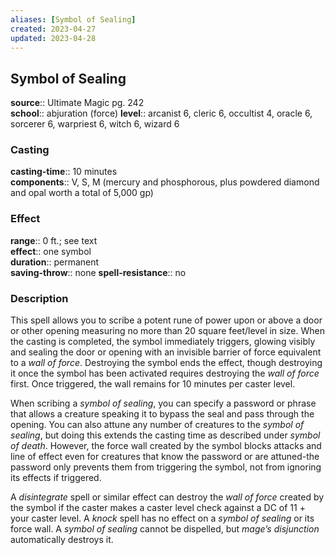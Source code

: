 ```yaml
---
aliases: [Symbol of Sealing]
created: 2023-04-27
updated: 2023-04-28
---
```


## Symbol of Sealing

**source**:: Ultimate Magic pg. 242  
**school**:: abjuration (force)
**level**:: arcanist 6, cleric 6, occultist 4, oracle 6, sorcerer 6, warpriest 6, witch 6, wizard 6

### Casting

**casting-time**:: 10 minutes  
**components**:: V, S, M (mercury and phosphorous, plus powdered diamond and opal worth a total of 5,000 gp)

### Effect

**range**:: 0 ft.; see text  
**effect**:: one symbol  
**duration**:: permanent  
**saving-throw**:: none
**spell-resistance**:: no

### Description

This spell allows you to scribe a potent rune of power upon or above a door or other opening measuring no more than 20 square feet/level in size. When the casting is completed, the symbol immediately triggers, glowing visibly and sealing the door or opening with an invisible barrier of force equivalent to a *wall of force*. Destroying the symbol ends the effect, though destroying it once the symbol has been activated requires destroying the *wall of force* first. Once triggered, the wall remains for 10 minutes per caster level.  
  
When scribing a *symbol of sealing*, you can specify a password or phrase that allows a creature speaking it to bypass the seal and pass through the opening. You can also attune any number of creatures to the *symbol of sealing*, but doing this extends the casting time as described under *symbol of death*. However, the force wall created by the symbol blocks attacks and line of effect even for creatures that know the password or are attuned-the password only prevents them from triggering the symbol, not from ignoring its effects if triggered.  
  
A *disintegrate* spell or similar effect can destroy the *wall of force* created by the symbol if the caster makes a caster level check against a DC of 11 + your caster level. A *knock* spell has no effect on a *symbol of sealing* or its force wall. A *symbol of sealing* cannot be dispelled, but *mage’s disjunction* automatically destroys it.
